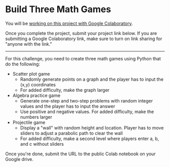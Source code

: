 Build Three Math Games
======================

You will be [working on this project with Google Colaboratory](https://colab.research.google.com/#create=true).

Once you complete the project, submit your project link below. If you are submitting a Google Colaboratory link, make sure to turn on link sharing for "anyone with the link."

* * *

For this challenge, you need to create three math games using Python that do the following:

*   Scatter plot game
    *   Randomly generate points on a graph and the player has to input the (x,y) coordinates
    *   For added difficulty, make the graph larger
*   Algebra practice game
    *   Generate one-step and two-step problems with random integer values and the player has to input the answer
    *   Use positive and negative values. For added difficulty, make the numbers larger
*   Projectile game
    *   Display a "wall" with random height and location. Player has to move sliders to adjust a parabolic path to clear the wall
    *   For added difficulty, make a second level where players enter a, b, and c without sliders

Once you're done, submit the URL to the public Colab notebook on your Google drive.
